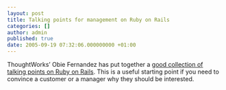 ```yaml
---
layout: post
title: Talking points for management on Ruby on Rails
categories: []
author: admin
published: true
date: 2005-09-19 07:32:06.000000000 +01:00
---
```

<p>ThoughtWorks&#8217; Obie Fernandez has put together a <a href="http://jroller.com/page/obie?entry=ruby_and_rails_bullet_points">good collection of talking points on Ruby on Rails</a>. This is a useful starting point if you need to convince a customer or a manager why they should be interested.</p>